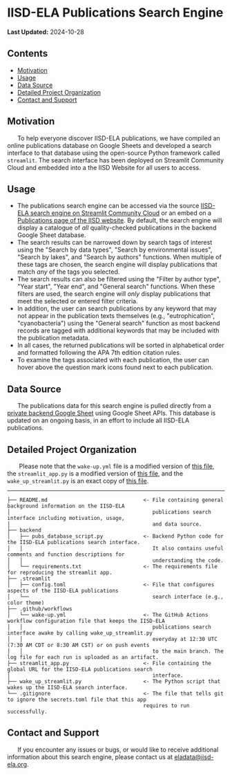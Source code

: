 # IISD-ELA Publications Search Engine
**Last Updated:** 2024-10-28

## Contents
* [Motivation](#motivation)
* [Usage](#usage)
* [Data Source](#data-source)
* [Detailed Project Organization](#detailed-project-organization)
* [Contact and Support](#contact-and-support)

## Motivation
&nbsp;&nbsp;&nbsp;&nbsp;&nbsp;&nbsp;To help everyone discover IISD-ELA publications, we have compiled an online publications database on Google Sheets and developed a search interface to that database using the open-source Python framework called ```streamlit```. The search interface has been deployed on Streamlit Community Cloud and embedded into a the IISD Website for all users to access.

## Usage
- The publications search engine can be accessed via the source [IISD-ELA search engine on Streamlit Community Cloud](https://iisd-ela-pubs-search-engine.streamlit.app/) or an embed on a [Publications page of the IISD website](https://www.iisd.org/ela/researchers/publications/). By default, the search engine will display a catalogue of *all* quality-checked publications in the backend Google Sheet database. 
- The search results can be narrowed down by search tags of interest using the "Search by data types", "Search by environmental issues", "Search by lakes", and "Search by authors" functions. When multiple of these tags are chosen, the search engine will display publications that match *any* of the tags you selected. 
- The search results can also be filtered using the "Filter by author type", "Year start", "Year end", and "General search" functions. When these filters are used, the search engine will *only* display publications that meet the selected or entered filter criteria. 
- In addition, the user can search publications by any keyword that may not appear in the publication texts themselves (e.g., "eutrophication", "cyanobacteria") using the "General search" function as most backend records are tagged with additional keywords that may be included with the publication metadata.
- In all cases, the returned publications will be sorted in alphabetical order and formatted following the APA 7th edition citation rules. 
- To examine the tags associated with each publication, the user can hover above the question mark icons found next to each publication. 

## Data Source
&nbsp;&nbsp;&nbsp;&nbsp;&nbsp;&nbsp;The publications data for this search engine is pulled directly from a [private backend Google Sheet](https://docs.google.com/spreadsheets/d/1USrhFJ-0ujQhubVdnr3ww-2tHtA90CHvZ7MhE9sewtY/edit?gid=1707056458#gid=1707056458) using Google Sheet APIs. This database is updated on an ongoing basis, in an effort to include all IISD-ELA publications.

## Detailed Project Organization
&nbsp;&nbsp;&nbsp;&nbsp;&nbsp;&nbsp; Please note that the ```wake-up.yml``` file is a modified version of [this file](https://github.com/Aditya190803/st-awake-template/blob/main/.github/workflows/wake_up.yml.sample), the ```streamlit_app.py``` is a modified version of [this file](https://github.com/Aditya190803/st-awake-template/blob/main/streamlit_app.py), and the ```wake_up_streamlit.py``` is an exact copy of [this file](https://github.com/Aditya190803/st-awake-template/blob/main/wake_up_streamlit.py). 

------------

```
├── README.md                               <- File containing general background information on the IISD-ELA 
│                                              publications search interface including motivation, usage, 
│                                              and data source.
├── backend
│   ├── pubs_database_script.py             <- Backend Python code for the IISD-ELA publications search interface. 
│   │                                          It also contains useful comments and function descriptions for 
│   │                                          understanding the code.
│   └── requirements.txt                    <- The requirements file for reproducing the streamlit app.
├── .streamlit
│   ├── config.toml                         <- File that configures aspects of the IISD-ELA publications
│   └──                                        search interface (e.g., color theme)
├── .github/workflows                       
│   └── wake-up.yml                         <- The GitHub Actions workflow configuration file that keeps the IISD-ELA
│   │                                          publications search interface awake by calling wake_up_streamlit.py
│   │                                          everyday at 12:30 UTC (7:30 AM CDT or 8:30 AM CST) or on push events
│   │                                          to the main branch. The log file for each run is uploaded as an artifact.
├── streamlit_app.py                        <- File containing the global URL for the IISD-ELA publications search
│                                              interface.
├── wake_up_streamlit.py                    <- The Python script that wakes up the IISD-ELA search interface.
└── .gitignore                              <- The file that tells git to ignore the secrets.toml file that this app
                                            requires to run successfully.

```
## Contact and Support
&nbsp;&nbsp;&nbsp;&nbsp;&nbsp;&nbsp;If you encounter any issues or bugs, or would like to receive additional information about this search engine, please contact us at eladata@iisd-ela.org.

